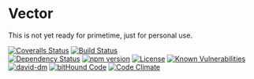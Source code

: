 Vector
======

This is not yet ready for primetime, just for personal use.

[![Coveralls Status][coveralls-image]][coveralls-url] 
[![Build Status][travis-image]][travis-url]  
[![Dependency Status][depstat-image]][depstat-url] 
[![npm version][npm-image]][npm-url] 
[![License][license-image]][license-url] 
[![Known Vulnerabilities][snyk-image]][snyk-url]
[![david-dm][david-dm-image]][david-dm-url]
[![bitHound Code][bithound-image]][bithound-url]
[![Code Climate][codeclimate-image]][codeclimate-url]

[david-dm-image]: https://david-dm.org/julianjensen/vector.svg
[codeclimate-image]: https://codeclimate.com/github/julianjensen/vector/badges/gpa.svg
[codeclimate-url]: https://codeclimate.com/github/julianjensen/vector
[david-dm-url]: https://david-dm.org/julianjensen/vector
[bithound-image]: https://www.bithound.io/github/julianjensen/vector/badges/code.svg
[snyk-url]: https://snyk.io/test/github/julianjensen/vector
[snyk-image]: https://snyk.io/test/github/julianjensen/vector/badge.svg
[travis-image]: http://img.shields.io/travis/julianjensen/vector.svg
[coveralls-image]: https://coveralls.io/repos/github/julianjensen/vector/badge.svg?branch=master
[depstat-image]: https://gemnasium.com/badges/github.com/julianjensen/vector.svg
[npm-image]: https://badge.fury.io/js/vector.svg
[npm-url]: https://badge.fury.io/js/vector
[bithound-url]: https://www.bithound.io/github/julianjensen/vector
[coveralls-url]: https://coveralls.io/github/julianjensen/vector?branch=master
[travis-url]: https://travis-ci.org/julianjensen/vector
[license-image]: https://img.shields.io/badge/license-MIT-brightgreen.svg
[license-url]: https://github.com/julianjensen/vector/blob/master/LICENSE
[depstat-url]: https://gemnasium.com/github.com/julianjensen/vector

